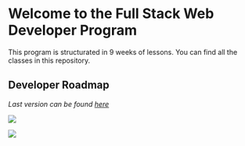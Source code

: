 # Welcome to the Full Stack Web Developer Program

This program is structurated in 9 weeks of lessons. You can find all the classes in this repository.

## Developer Roadmap

*Last version can be found [here](https://roadmap.sh/frontend)*

![](https://roadmap.sh/static/roadmaps/latest/frontend.png)

![](https://roadmap.sh/static/roadmaps/latest/backend.png)
